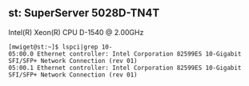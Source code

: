 ## st: SuperServer 5028D-TN4T

Intel(R) Xeon(R) CPU D-1540 @ 2.00GHz

```
[mwiget@st:~]$ lspci|grep 10-
05:00.0 Ethernet controller: Intel Corporation 82599ES 10-Gigabit SFI/SFP+ Network Connection (rev 01)
05:00.1 Ethernet controller: Intel Corporation 82599ES 10-Gigabit SFI/SFP+ Network Connection (rev 01)
```

